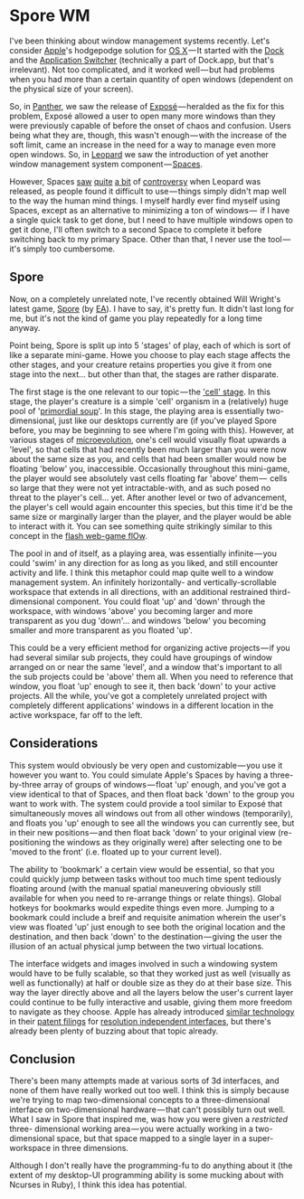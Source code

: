 Spore WM
========

I've been thinking about window management systems recently. Let's consider
[Apple][]'s hodgepodge solution for [OS X][] — It started with the [Dock][]
and the [Application Switcher][] (technically a part of Dock.app, but that's
irrelevant). Not too complicated, and it worked well — but had problems when
you had more than a certain quantity of open windows (dependent on the
physical size of your screen).

So, in [Panther][], we saw the release of [Exposé][Expose] — heralded as the
fix for this problem, Exposé allowed a user to open many more windows than
they were previously capable of before the onset of chaos and confusion. Users
being what they are, though, this wasn't enough — with the increase of the
soft limit, came an increase in the need for a way to manage even more open
windows. So, in [Leopard][] we saw the introduction of yet another window
management system component — [Spaces][].

However, Spaces [saw][sc1] [quite][sc2] [a bit][sc3] of [controversy][sc4]
when Leopard was released, as people found it difficult to use — things simply
didn't map well to the way the human mind things. I myself hardly ever find
myself using Spaces, except as an alternative to minimizing a ton of windows — 
if I have a single quick task to get done, but I need to have multiple windows
open to get it done, I'll often switch to a second Space to complete it before
switching back to my primary Space. Other than that, I never use the tool —
it's simply too cumbersome.

[Apple]: <http://en.wikipedia.org/wiki/Apple_Inc.> (Apple on Wikipedia)
[OS X]: <http://en.wikipedia.org/wiki/Mac_OS_X> (OS X on Wikipedia)
[Dock]: <http://en.wikipedia.org/wiki/Dock_(Mac_OS_X)> (OS X's Dock on Wikipedia)
[Application Switcher]: <http://en.wikipedia.org/wiki/Application_switcher#Macintosh> (OS X's Application Switcher on Wikipedia)
[Panther]: <http://en.wikipedia.org/wiki/Mac_OS_X_v10.4> (OS X 10.4, "Panther", on Wikipedia)
[Expose]: <http://en.wikipedia.org/wiki/Exposé_(Mac_OS_X)> (OS X's Exposé on Wikipedia)
[Leopard]: <http://en.wikipedia.org/wiki/Mac_OS_X_v10.5> (OS X 10.5, "Leopard", on Wikipedia)
[Spaces]: <http://en.wikipedia.org/wiki/Spaces_(software)> (OS X's Spaces on Wikipedia)
[sc1]: <http://old.blog.elliottcable.name/articles/2007/11/spaces-solution> (My ages-old post, offering a solution to the "Spaces problem")
[sc2]: <http://blogs.sun.com/bblfish/entry/why_apple_spaces_is_broken> (A post entitled "Why Apple Spaces is broken" by Henry Story)
[sc3]: <http://daringfireball.net/linked/2007/november#mon-12-spaces> (Daring Fireball's link to Henry Story's post)
[sc4]: <http://www.dribin.org/dave/blog/archives/2007/11/13/spaces/> (Another post on the problems with Spaces, by Dave Dribin)

Spore
-----
Now, on a completely unrelated note, I've recently obtained Will Wright's
latest game, [Spore][] (by [EA][]). I have to say, it's pretty fun. It didn't
last long for me, but it's not the kind of game you play repeatedly for a long
time anyway.

Point being, Spore is split up into 5 'stages' of play, each of which is sort
of like a separate mini-game. Howe you choose to play each stage affects the
other stages, and your creature retains properties you give it from one stage
into the next… but other than that, the stages are rather disparate.

The first stage is the one relevant to our topic — the ['cell' stage][cell].
In this stage, the player's creature is a simple 'cell' organism in a
(relatively) huge pool of '[primordial soup][]'. In this stage, the playing area is
essentially two-dimensional, just like our desktops currently are (if you've
played Spore before, you may be beginning to see where I'm going with this).
However, at various stages of [microevolution][], one's cell would visually
float upwards a 'level', so that cells that had recently been much larger than
you were now about the same size as you, and cells that had been smaller would
now be floating 'below' you, inaccessible. Occasionally throughout this
mini-game, the player would see absolutely vast cells floating far 'above' them — 
cells so large that they were not yet intractable-with, and as such posed no
threat to the player's cell… yet. After another level or two of advancement,
the player's cell would again encounter this species, but this time it'd be
the same size or marginally larger than the player, and the player would be
able to interact with it. You can see something quite strikingly similar to
this concept in the [flash web-game flOw][flOw].

The pool in and of itself, as a playing area, was essentially infinite — you
could 'swim' in any direction for as long as you liked, and still encounter
activity and life. I think this metaphor could map quite well to a window
management system. An infinitely horizontally- and vertically-scrollable
workspace that extends in all directions, with an additional restrained
third-dimensional component. You could float 'up' and 'down' through the
workspace, with windows 'above' you becoming larger and more transparent as
you dug 'down'… and windows 'below' you becoming smaller and more transparent
as you floated 'up'.

This could be a very efficient method for organizing active projects — if you
had several similar sub projects, they could have groupings of window arranged
on or near the same 'level', and a window that's important to all the sub
projects could be 'above' them all. When you need to reference that window,
you float 'up' enough to see it, then back 'down' to your active projects. All
the while, you've got a completely unrelated project with completely different
applications' windows in a different location in the active workspace, far off
to the left.

[Spore]: <http://spore.com/> (The Spore home page)
[EA]: <http://ea.com/> (The Electronic Arts homepage)
[cell]: <http://www.youtube.com/watch?v=WoP5thatpr4> (A video of Spore's 'cell' stage on Youtube)
[primordial soup]: <http://en.wikipedia.org/wiki/Abiogenesis> (Primordial Soup on Wikipedia)
[microevolution]: <http://en.wikipedia.org/wiki/Microevolution> (Microevolution on Wikipedia)
[flOw]: <http://intihuatani.usc.edu/cloud/flowing/black.html> (A flash web-game similar to the initial stage of Spore)

Considerations
--------------
This system would obviously be very open and customizable — you use it however
you want to. You could simulate Apple's Spaces by having a three-by-three
array of groups of windows — float 'up' enough, and you've got a view
identical to that of Spaces, and then float back 'down' to the group you want
to work with. The system could provide a tool similar to Exposé that
simultaneously moves all windows out from all other windows (temporarily), and
floats you 'up' enough to see all the windows you can currently see, but in
their new positions — and then float back 'down' to your original view (re-
positioning the windows as they originally were) after selecting one to be
'moved to the front' (i.e. floated up to your current level).

The ability to 'bookmark' a certain view would be essential, so that you could
quickly jump between tasks without too much time spent tediously floating
around (with the manual spatial maneuvering obviously still available for when
you need to re-arrange things or relate things). Global hotkeys for bookmarks
would expedite things even more. Jumping to a bookmark could include a breif
and requisite animation wherein the user's view was floated 'up' just enough
to see both the original location and the destination, and then back 'down'
to the destination — giving the user the illusion of an actual physical jump
between the two virtual locations.

The interface widgets and images involved in such a windowing system would
have to be fully scalable, so that they worked just as well (visually as well
as functionally) at half or double size as they do at their base size. This
way the layer directly above and all the layers below the user's current layer
could continue to be fully interactive and usable, giving them more freedom to
navigate as they choose. Apple has already introduced [similar technology][ri1] in
their [patent filings][ri2] for [resolution independent interfaces][ri3], but
there's already been plenty of buzzing about that topic already.

[ri1]: <http://arstechnica.com/reviews/os/mac-os-x-10-5.ars/10> (Details on RI in Ars Technica's review of Leopard)
[ri2]: <http://www.cabel.name/2007/01/apples-next-generation-themes.html> (Cabel Sasser's take on Apple's plans regarding RI)
[ri3]: <http://developer.apple.com/releasenotes/GraphicsImaging/RN-ResolutionIndependentUI/> (Apple's documentation for partially RI UI elements in Leopard)

Conclusion
----------
There's been many attempts made at various sorts of 3d interfaces, and none of
them have really worked out too well. I think this is simply because we're
trying to map two-dimensional concepts to a three-dimensional interface on
two-dimensional hardware — that can't possibly turn out well. What I saw in
Spore that inspired me, was how you were given a *restricted* three-
dimensional working area — you were actually working in a two-dimensional
space, but that space mapped to a single layer in a super-workspace in three
dimensions.

Although I don't really have the programming-fu to do anything about it (the
extent of my desktop-UI programming ability is some mucking about with Ncurses
in Ruby), I think this idea has potential.